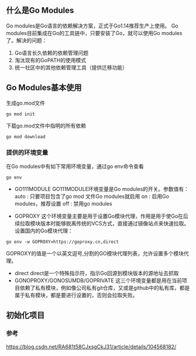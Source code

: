 ## 什么是Go Modules
Go modules是Go语言的依赖解决方案，正式于Go1.14推荐生产上使用。
Go modules目前集成在Go的工具链中，只要安装了Go，就可以使用Go modules了。解决的问题：

1. Go语言长久依赖的依赖管理问题
2. 淘汰现有的GoPATH的使用模式
3. 统一社区中的其他依赖管理工具（提供迁移功能）
## Go Modules基本使用
生成go.mod文件
```shell
go mod init
```
下载go.mod文件中指明的所有依赖
```shell
go mod download
```
### 提供的环境变量
在Go modules中有如下常用环境变量，通过go env命令查看
```shell
go env
```
* GO111MODULE
  GO111MODULE环境变量是Go modules的开关。参数值有：
  auto : 只要项目包含了go mod 文件Go modules就启用
  on : 启用Go modules，推荐设置
  off : 禁用go modules

* GOPROXY
  这个环境变量主要是用于设置Go模块代理，作用是用于使Go在后续拉取模块版本时能够脱离传统的VCS方式，直接通过镜像站点来快速拉取。
  设置国内的Go模块代理：
```shell
go env -w GOPROXY=https://goproxy.cn,direct
```
GOPROXY的值是一个以英文逗号,分割的GO模块代理列表，允许设置多个模块代理。
* direct
  direct是一个特殊指示符，指示Go回源到模块版本的源地址去抓取
* GONOPROXY/GONOSUMDB/GOPRIVATE
  这三个环境变量都是用在当前项目依赖了私有模块，例如像公司私有git仓库，又或是github中的私有库，都是属于私有模块，都是要进行设置的，否则会拉取失败。

## 初始化项目


### 参考
https://blog.csdn.net/RA681t58CJxsgCkJ31/article/details/104568182/